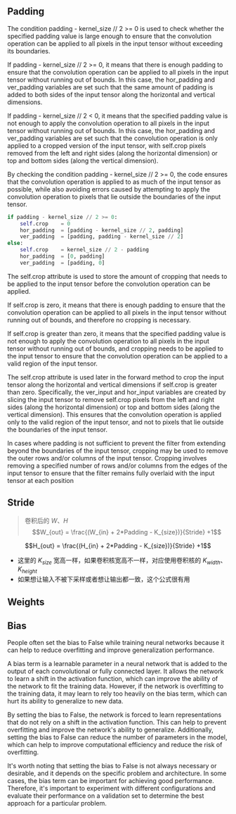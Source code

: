 



## Padding

The condition padding - kernel_size // 2 >= 0 is used to check whether the specified padding value is large enough to ensure that the convolution operation can be applied to all pixels in the input tensor without exceeding its boundaries.

If padding - kernel_size // 2 >= 0, it means that there is enough padding to ensure that the convolution operation can be applied to all pixels in the input tensor without running out of bounds. In this case, the hor_padding and ver_padding variables are set such that the same amount of padding is added to both sides of the input tensor along the horizontal and vertical dimensions.

If padding - kernel_size // 2 < 0, it means that the specified padding value is not enough to apply the convolution operation to all pixels in the input tensor without running out of bounds. In this case, the hor_padding and ver_padding variables are set such that the convolution operation is only applied to a cropped version of the input tensor, with self.crop pixels removed from the left and right sides (along the horizontal dimension) or top and bottom sides (along the vertical dimension).

By checking the condition padding - kernel_size // 2 >= 0, the code ensures that the convolution operation is applied to as much of the input tensor as possible, while also avoiding errors caused by attempting to apply the convolution operation to pixels that lie outside the boundaries of the input tensor.


```py
if padding - kernel_size // 2 >= 0:
    self.crop    = 0
    hor_padding  = [padding - kernel_size // 2, padding]
    ver_padding  = [padding, padding - kernel_size // 2]
else:
    self.crop    = kernel_size // 2 - padding
    hor_padding  = [0, padding]
    ver_padding  = [padding, 0]
```

The self.crop attribute is used to store the amount of cropping that needs to be applied to the input tensor before the convolution operation can be applied.

If self.crop is zero, it means that there is enough padding to ensure that the convolution operation can be applied to all pixels in the input tensor without running out of bounds, and therefore no cropping is necessary.

If self.crop is greater than zero, it means that the specified padding value is not enough to apply the convolution operation to all pixels in the input tensor without running out of bounds, and cropping needs to be applied to the input tensor to ensure that the convolution operation can be applied to a valid region of the input tensor.

The self.crop attribute is used later in the forward method to crop the input tensor along the horizontal and vertical dimensions if self.crop is greater than zero. Specifically, the ver_input and hor_input variables are created by slicing the input tensor to remove self.crop pixels from the left and right sides (along the horizontal dimension) or top and bottom sides (along the vertical dimension). This ensures that the convolution operation is applied only to the valid region of the input tensor, and not to pixels that lie outside the boundaries of the input tensor.


In cases where padding is not sufficient to prevent the filter from extending beyond the boundaries of the input tensor, cropping may be used to remove the outer rows and/or columns of the input tensor. Cropping involves removing a specified number of rows and/or columns from the edges of the input tensor to ensure that the filter remains fully overlaid with the input tensor at each position

## Stride

>卷积后的 $W、H$
$$W_{out} = \frac{(W_{in} + 2*Padding - K_{size})}{Stride} +1$$

$$H_{out} = \frac{(H_{in} + 2*Padding - K_{size})}{Stride} +1$$
- 这里的 $K_{size}$ 宽高一样，如果卷积核宽高不一样，对应使用卷积核的 $K_{width}、K_{height}$
- 如果想让输入不被下采样或者想让输出都一致，这个公式很有用

## Weights



## Bias

People often set the bias to False while training neural networks because it can help to reduce overfitting and improve generalization performance.

A bias term is a learnable parameter in a neural network that is added to the output of each convolutional or fully connected layer. It allows the network to learn a shift in the activation function, which can improve the ability of the network to fit the training data. However, if the network is overfitting to the training data, it may learn to rely too heavily on the bias term, which can hurt its ability to generalize to new data.

By setting the bias to False, the network is forced to learn representations that do not rely on a shift in the activation function. This can help to prevent overfitting and improve the network's ability to generalize. Additionally, setting the bias to False can reduce the number of parameters in the model, which can help to improve computational efficiency and reduce the risk of overfitting.

It's worth noting that setting the bias to False is not always necessary or desirable, and it depends on the specific problem and architecture. In some cases, the bias term can be important for achieving good performance. Therefore, it's important to experiment with different configurations and evaluate their performance on a validation set to determine the best approach for a particular problem.



